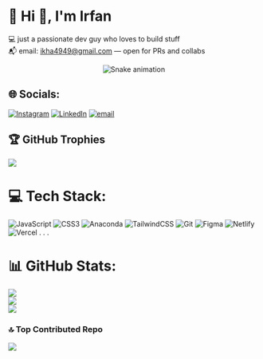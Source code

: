 # 💫 Hi 👋, I'm Irfan

💻 just a passionate dev guy who loves to build stuff  <br>📬 email: ikha4949@gmail.com — open for PRs and collabs<br>

<div align="center">
  <img src="https://profile-readme-generator.com/assets/snake.svg" alt="Snake animation" />
</div>

## 🌐 Socials:
[![Instagram](https://img.shields.io/badge/Instagram-%23E4405F.svg?logo=Instagram&logoColor=white)](https://instagram.com/n0irfan) [![LinkedIn](https://img.shields.io/badge/LinkedIn-%230077B5.svg?logo=linkedin&logoColor=white)](https://linkedin.com/in/https://www.linkedin.com/in/irfan-khan-58b415308) [![email](https://img.shields.io/badge/Email-D14836?logo=gmail&logoColor=white)](mailto:ikha4949@gmail.com) 

## 🏆 GitHub Trophies
![](https://github-profile-trophy.vercel.app/?username=khanirfan18&theme=radical&no-frame=false&no-bg=true&margin-w=4)

# 💻 Tech Stack:
![JavaScript](https://img.shields.io/badge/javascript-%23323330.svg?style=for-the-badge&logo=javascript&logoColor=%23F7DF1E) ![CSS3](https://img.shields.io/badge/css3-%231572B6.svg?style=for-the-badge&logo=css3&logoColor=white) ![Anaconda](https://img.shields.io/badge/Anaconda-%2344A833.svg?style=for-the-badge&logo=anaconda&logoColor=white) ![TailwindCSS](https://img.shields.io/badge/tailwindcss-%2338B2AC.svg?style=for-the-badge&logo=tailwind-css&logoColor=white) ![Git](https://img.shields.io/badge/git-%23F05033.svg?style=for-the-badge&logo=git&logoColor=white) ![Figma](https://img.shields.io/badge/figma-%23F24E1E.svg?style=for-the-badge&logo=figma&logoColor=white) ![Netlify](https://img.shields.io/badge/netlify-%23000000.svg?style=for-the-badge&logo=netlify&logoColor=#00C7B7) ![Vercel](https://img.shields.io/badge/vercel-%23000000.svg?style=for-the-badge&logo=vercel&logoColor=white)
.
.
.
# 📊 GitHub Stats:
![](https://github-readme-stats.vercel.app/api?username=khanirfan18&theme=nightowl&hide_border=false&include_all_commits=true&count_private=false)<br/>
![](https://nirzak-streak-stats.vercel.app/?user=khanirfan18&theme=nightowl&hide_border=false)<br/>
![](https://github-readme-stats.vercel.app/api/top-langs/?username=khanirfan18&theme=nightowl&hide_border=false&include_all_commits=true&count_private=false&layout=compact)


### 🔝 Top Contributed Repo
![](https://github-contributor-stats.vercel.app/api?username=khanirfan18&limit=5&theme=dark&combine_all_yearly_contributions=true)

